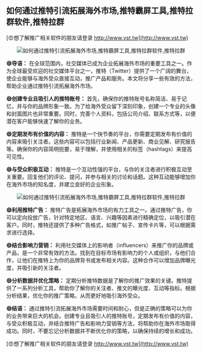 ## **如何通过推特引流拓展海外市场,推特霸屏工具,推特拉群软件,推特拉群**

[😍想了解推广相关软件的朋友请登录 http://www.vst.tw](http://www.vst.tw)

 <center><img src="https://vst.tw/MP4/tuiguang/png/7.png" alt="如何通过推特引流拓展海外市场,推特霸屏工具,推特拉群软件,推特拉群"></center>

**😄导语：**
在全球范围内，社交媒体已成为企业拓展海外市场的重要工具之一。作为全球最受欢迎的社交媒体平台之一，推特（Twitter）提供了一个广阔的舞台，使企业能够与海外受众直接互动，推广产品和服务。本文将分享一些有效的方法，帮助企业通过推特引流拓展海外市场。

**😄创建专业且吸引人的推特账号：**
首先，确保你的推特账号名称简洁、易于记忆，并与你的品牌形象一致。为了给海外受众留下深刻印象，创建一个专业的头像和封面图片也非常重要。同时，完善个人资料，包括公司介绍、联系方式等，以便潜在客户能够快速了解你的业务。

**😄定期发布有价值的内容：**
推特是一个快节奏的平台，你需要定期发布有价值的内容来吸引关注者。这些内容可以包括行业新闻、产品更新、商业见解、研究报告等。确保你的内容简明扼要，易于理解，并使用相关的标签（hashtags）来提高可见性。

**😄与受众积极互动：**
推特是一个互动性强的平台，与你的关注者进行积极互动至关重要。回复他们的评论、提问，并参与相关的讨论和话题。这种互动能够增加你在海外市场的知名度，并建立良好的企业形象。

 <center><img src="https://vst.tw/MP4/tuiguang/png/0.png" alt="如何通过推特引流拓展海外市场,推特霸屏工具,推特拉群软件,推特拉群"></center>

**😄利用推特广告：**
推特广告是拓展海外市场的有力工具之一。通过推特广告，你可以定向投放广告，针对特定地区、语言、兴趣等因素进行精确定位，以吸引潜在客户。同时，推特还提供了多种广告格式，如推广帖子、宣传卡片等，可以根据需求进行选择。

**😄结合影响力营销：**
利用社交媒体上的影响者（influencers）来推广你的品牌或产品，是一个非常有效的方法。找到在目标市场有影响力的个人或组织，与他们合作，让他们在推特上为你的品牌背书或发布相关内容。这种合作可以增加品牌曝光度，并吸引新的关注者。

**😄分析数据并优化策略：**
定期分析推特数据是了解你的推广效果的关键。推特提供了一系列分析工具，帮助你了解你的关注者、推文的曝光度、互动等指标。根据分析结果，优化你的推广策略，从而更好地吸引海外受众。

**😄结语：**
通过推特引流拓展海外市场需要时间和耐心，但是正确的策略可以为你的业务带来巨大的机会。创建专业且吸引人的推特账号，定期发布有价值的内容，与受众积极互动，并结合推特广告和影响力营销等方法，将帮助你在海外市场取得成功。同时，不要忘记分析数据并不断优化你的策略，以确保持续的增长和成功。

[😍想了解推广相关软件的朋友请登录 http://www.vst.tw](http://www.vst.tw)



